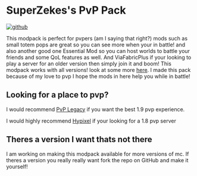 # SuperZekes's PvP Pack

<a href="https://modrinth.com/modpack/superzekes-pvp/"><img alt="github" src="https://cdn.jsdelivr.net/npm/@intergrav/devins-badges@3/assets/cozy/available/modrinth_vector.svg"></a>

This modpack is perfect for pvpers (am I saying that right?) mods such as small totem pops are great so you can see more when your in battle! and also another good one Essential Mod so you can host worlds to battle your friends and some QoL features as well. And ViaFabricPlus if your looking to play a server for an older version then simply join it and boom! This modpack works with all versions! look at some more <a href="https://modrinth.com/modpack/superzekes-pvp/gallery">here</a>. I made this pack because of my love to pvp I hope the mods in here help you while in battle!

## Looking for a place to pvp?
I would recommend <a href="https://pvplegacy.net/">PvP Legacy</a> if you want the best 1.9 pvp experience.

I would highly recommend <a href="https://hypixel.net/">Hypixel</a> if your looking for a 1.8 pvp server

## Theres a version I want thats not there
I am working on making this modpack available for more versions of mc.
If theres a version you really really want fork the repo on GitHub and make it yourself!
